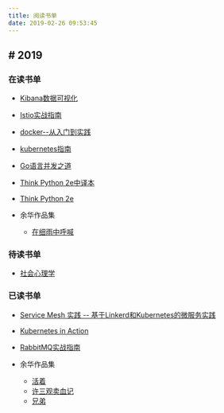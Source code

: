 ```yaml
---
title: 阅读书单
date: 2019-02-26 09:53:45
---
```



## # 2019 

### 在读书单

- [Kibana数据可视化](https://book.douban.com/subject/30398495/)
- [Istio实战指南](https://www.epubit.com/bookDetails?id=UB6c782ba3ed7a4)
- [docker--从入门到实践](https://yeasy.gitbooks.io/docker_practice/content/)
- [kubernetes指南](https://kubernetes.feisky.xyz/introduction/index)
- [Go语言并发之道](https://book.douban.com/subject/30424330/)
- [Think Python 2e中译本](https://codingpy.com/books/thinkpython2/01-the-way-of-the-program.html)
- [Think Python 2e](https://greenteapress.com/wp/think-python-2e/ )

- 余华作品集
  - [在细雨中呼喊](https://book.douban.com/subject/20421947/)

### 待读书单
  - [社会心理学](https://book.douban.com/subject/25982198/)

### 已读书单

- [Service Mesh 实践 -- 基于Linkerd和Kubernetes的微服务实践](https://book.douban.com/subject/30403756/)
- [Kubernetes in Action](https://book.douban.com/subject/26997846/)
- [RabbitMQ实战指南](https://book.douban.com/subject/27591386/)

- 余华作品集
  - [活着](https://book.douban.com/subject/4913064/)
  - [许三观卖血记](https://book.douban.com/subject/4760224/)
  - [兄弟](https://book.douban.com/subject/20441957/)

